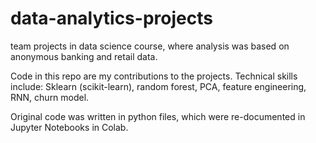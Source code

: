 # data-analytics-projects

team projects in data science course, where analysis was based on anonymous banking and retail data.

Code in this repo are my contributions to the projects. Technical skills include: Sklearn (scikit-learn), random forest, PCA, feature engineering, RNN, churn model.

Original code was written in python files, which were re-documented in Jupyter Notebooks in Colab.
